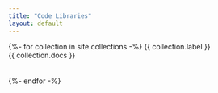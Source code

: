 ```yaml
---
title: "Code Libraries"
layout: default
---
```


{%- for collection in site.collections -%}
    {{ collection.label }}<br />
    {{ collection.docs }}<br /><br /><br />
{%- endfor -%}
